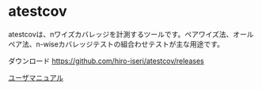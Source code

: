 # atestcov

atestcovは、nワイズカバレッジを計測するツールです。ペアワイズ法、オールペア法、n-wiseカバレッジテストの組合わせテストが主な用途です。

ダウンロード
https://github.com/hiro-iseri/atestcov/releases

[ユーザマニュアル](manual/manual.md)
